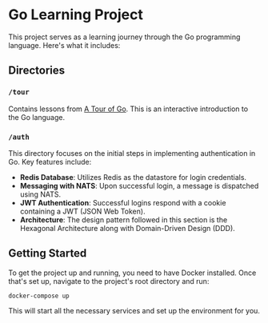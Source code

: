 # Go Learning Project

This project serves as a learning journey through the Go programming language. Here's what it includes:

## Directories

### `/tour`

Contains lessons from [A Tour of Go](https://go.dev/tour). This is an interactive introduction to the Go language.

### `/auth`

This directory focuses on the initial steps in implementing authentication in Go. Key features include:

- **Redis Database**: Utilizes Redis as the datastore for login credentials.
- **Messaging with NATS**: Upon successful login, a message is dispatched using NATS.
- **JWT Authentication**: Successful logins respond with a cookie containing a JWT (JSON Web Token).
- **Architecture**: The design pattern followed in this section is the Hexagonal Architecture along with Domain-Driven Design (DDD).

## Getting Started

To get the project up and running, you need to have Docker installed. Once that's set up, navigate to the project's root directory and run:

```
docker-compose up
```

This will start all the necessary services and set up the environment for you.
